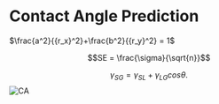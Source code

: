 # Contact Angle Prediction
$\frac{a^2}{{r_x}^2}+\frac{b^2}{{r_y}^2} = 1$

```math
SE = \frac{\sigma}{\sqrt{n}}
```
$$
\begin{equation}
 \gamma_{SG} = \gamma_{SL} + \gamma_{LG} cos \theta.
 \label{e0}
\end{equation}
$$
![CA](https://user-images.githubusercontent.com/46897230/190351021-6bf64659-d039-458c-8b2e-868a79a499c2.png)
